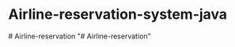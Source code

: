 # Airline-reservation-system-java
#   A i r l i n e - r e s e r v a t i o n  
 "# Airline-reservation" 
